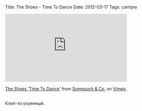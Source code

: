 Title: The Shoes - Time To Dance
Date: 2012-03-17
Tags: саптрю

<div class="text"><iframe src="http://player.vimeo.com/video/38153447?title=0&amp;byline=0&amp;portrait=0&amp;color=ffffff" width="400" height="225" frameborder="0" webkitallowfullscreen="webkitallowfullscreen" mozallowfullscreen="mozallowfullscreen" allowfullscreen="allowfullscreen"></iframe><p><a href="http://vimeo.com/38153447">The Shoes 'Time To Dance'</a> from <a href="http://vimeo.com/somesuchandco">Somesuch &amp; Co.</a> on <a href="http://vimeo.com">Vimeo</a>.</p><br />
Клип-то охуенный.</div>
